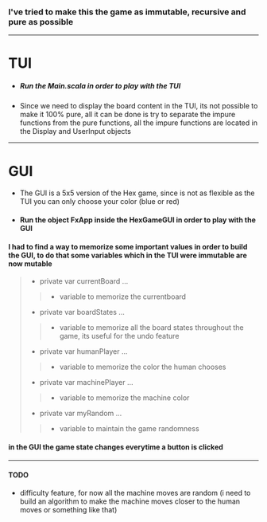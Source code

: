 ### I've tried to make this the game as immutable, recursive and pure as possible

---
# TUI
- ##### Run the Main.scala in order to play with the TUI
- Since we need to display the board content in the TUI, its not possible to make it 100% pure, all it can be done is try to separate the impure functions from the pure functions, all the impure functions are located in the Display and UserInput objects
---

# GUI
- The GUI is a 5x5 version of the Hex game, since is not as flexible as the TUI you can only choose your color (blue or red) 
- #### Run the object FxApp inside the HexGameGUI in order to play with the GUI

#### I had to find a way to memorize some important values in order to build the GUI, to do that some variables which in the TUI were immutable are now mutable
> - private var currentBoard ... 
> > - variable to memorize the currentboard
> 
> - private var boardStates ...
> > - variable to memorize all the board states throughout the game, its useful for the undo feature 
> 
> - private var humanPlayer ...
> > - variable to memorize the color the human chooses
> 
> - private var machinePlayer ...
> > - variable to memorize the machine color
> 
> - private var myRandom ...
> > - variable to maintain the game randomness

#### in the GUI the game state changes everytime a button is clicked

---

#### TODO

- difficulty feature, for now all the machine moves are random (i need to build an algorithm to make the machine moves closer to the human moves or something like that)

